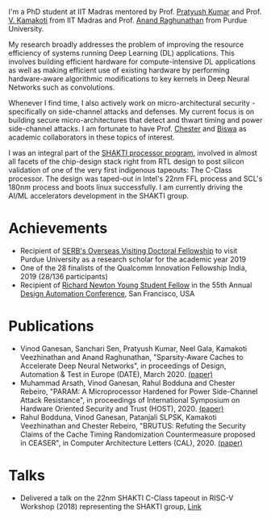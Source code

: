 I'm a PhD student at IIT Madras mentored by Prof. [Pratyush Kumar](http://www.cse.iitm.ac.in/~pratyush/) and Prof.[ V. Kamakoti](https://www.cse.iitm.ac.in/profile.php?arg=MTg=) from IIT Madras and Prof. [Anand Raghunathan](https://engineering.purdue.edu/~araghu/) from Purdue University.

My research broadly addresses the problem of improving the resource efficiency of systems running Deep Learning (DL) applications. This involves building efficient hardware for compute-intensive DL applications as well as making efficient use of existing hardware by performing hardware-aware algorithmic modifications to key kernels in Deep Neural Networks such as convolutions. 

Whenever I find time, I also actively work on micro-architectural security - specifically on side-channel attacks and defenses. My current focus is on building secure micro-architectures that detect and thwart timing and power side-channel attacks. I am fortunate to have Prof. [Chester](https://www.cse.iitm.ac.in/~chester/) and [Biswa](https://www.cse.iitk.ac.in/users/biswap/) as academic collaborators in these topics of interest.  

I was an integral part of the [SHAKTI processor program](http://shakti.org.in), involved in almost all facets of the chip-design stack right from RTL design to post silicon validation of one of the very first indigenous tapeouts: The C-Class processor. The design was taped-out in Intel's 22nm FFL process and SCL's 180nm process and boots linux successfully. I am currently driving the AI/ML accelerators development in the SHAKTI group. 

# [](#header-3)Achievements
* Recipient of [SERB's Overseas Visiting Doctoral Fellowship](http://www.serbonline.in/SERB/ovdf) to visit Purdue University as a research scholar for the academic year 2019
* One of the 28 finalists of the Qualcomm Innovation Fellowship India, 2019 (28/136 participants) 
* Recipient of [Richard Newton Young Student Fellow](https://dac.com/content/richard-newton-young-student-fellow-program-0) in the 55th Annual [Design Automation Conference](https://dac.com/), San Francisco, USA

# [](#header-3)Publications
* Vinod Ganesan, Sanchari Sen, Pratyush Kumar, Neel Gala, Kamakoti Veezhinathan and Anand Raghunathan, "Sparsity-Aware Caches to Accelerate Deep Neural Networks", in proceedings of Design, Automation & Test in Europe (DATE), March 2020. [(paper)]()
* Muhammad Arsath, Vinod Ganesan, Rahul Bodduna and Chester Rebeiro, "PARAM: A Microprocessor Hardened for Power Side-Channel Attack Resistance", in proceedings of International Symposium on Hardware Oriented Security and Trust (HOST), 2020. [(paper)](https://arxiv.org/abs/1911.08813)
* Rahul Bodduna, Vinod Ganesan, Patanjali SLPSK, Kamakoti Veezhinathan and Chester Rebeiro, "BRUTUS: Refuting the Security Claims of the Cache Timing Randomization Countermeasure proposed in CEASER", in Computer Architecture Letters (CAL), 2020. [(paper)]()


# [](#header-3)Talks
* Delivered a talk on the 22nm SHAKTI C-Class tapeout in RISC-V Workshop
  (2018) representing the SHAKTI group, [Link](https://www.youtube.com/watch?v=eVn4tsOLRLg)

